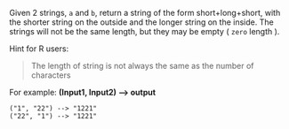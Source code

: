 Given 2 strings, `a` and `b`, return a string of the form short+long+short, with the shorter string on the outside
and the longer string on the inside. The strings will not be the same length, but they may be empty ( `zero` length ).

Hint for R users:
<blockquote>The length of string is not always the same as the number of characters</blockquote>

For example: **(Input1, Input2) --> output**

```
("1", "22") --> "1221"
("22", "1") --> "1221"
```

